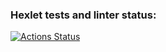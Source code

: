 ### Hexlet tests and linter status:
[![Actions Status](https://github.com/Zhekachka/qa-auto-engineer-javascript-project-44/actions/workflows/hexlet-check.yml/badge.svg)](https://github.com/Zhekachka/qa-auto-engineer-javascript-project-44/actions)
